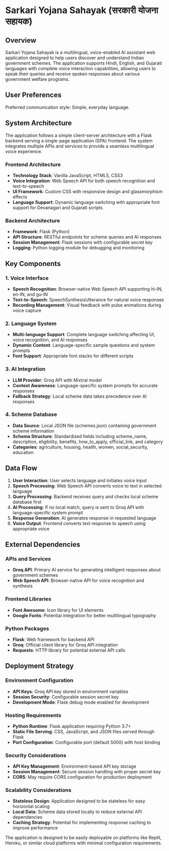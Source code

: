 # Sarkari Yojana Sahayak (सरकारी योजना सहायक)

## Overview

Sarkari Yojana Sahayak is a multilingual, voice-enabled AI assistant web application designed to help users discover and understand Indian government schemes. The application supports Hindi, English, and Gujarati languages with complete voice interaction capabilities, allowing users to speak their queries and receive spoken responses about various government welfare programs.

## User Preferences

Preferred communication style: Simple, everyday language.

## System Architecture

The application follows a simple client-server architecture with a Flask backend serving a single-page application (SPA) frontend. The system integrates multiple APIs and services to provide a seamless multilingual voice experience.

### Frontend Architecture
- **Technology Stack**: Vanilla JavaScript, HTML5, CSS3
- **Voice Integration**: Web Speech API for both speech recognition and text-to-speech
- **UI Framework**: Custom CSS with responsive design and glassmorphism effects
- **Language Support**: Dynamic language switching with appropriate font support for Devanagari and Gujarati scripts

### Backend Architecture
- **Framework**: Flask (Python)
- **API Structure**: RESTful endpoints for scheme queries and AI responses
- **Session Management**: Flask sessions with configurable secret key
- **Logging**: Python logging module for debugging and monitoring

## Key Components

### 1. Voice Interface
- **Speech Recognition**: Browser-native Web Speech API supporting hi-IN, en-IN, and gu-IN
- **Text-to-Speech**: SpeechSynthesisUtterance for natural voice responses
- **Recording Management**: Visual feedback with pulse animations during voice capture

### 2. Language System
- **Multi-language Support**: Complete language switching affecting UI, voice recognition, and AI responses
- **Dynamic Content**: Language-specific sample questions and system prompts
- **Font Support**: Appropriate font stacks for different scripts

### 3. AI Integration
- **LLM Provider**: Groq API with Mixtral model
- **Context Awareness**: Language-specific system prompts for accurate responses
- **Fallback Strategy**: Local scheme data takes precedence over AI responses

### 4. Scheme Database
- **Data Source**: Local JSON file (schemes.json) containing government scheme information
- **Schema Structure**: Standardized fields including scheme_name, description, eligibility, benefits, how_to_apply, official_link, and category
- **Categories**: agriculture, housing, health, women, social_security, education

## Data Flow

1. **User Interaction**: User selects language and initiates voice input
2. **Speech Processing**: Web Speech API converts voice to text in selected language
3. **Query Processing**: Backend receives query and checks local scheme database first
4. **AI Processing**: If no local match, query is sent to Groq API with language-specific system prompt
5. **Response Generation**: AI generates response in requested language
6. **Voice Output**: Frontend converts text response to speech using appropriate voice

## External Dependencies

### APIs and Services
- **Groq API**: Primary AI service for generating intelligent responses about government schemes
- **Web Speech API**: Browser-native API for voice recognition and synthesis

### Frontend Libraries
- **Font Awesome**: Icon library for UI elements
- **Google Fonts**: Potential integration for better multilingual typography

### Python Packages
- **Flask**: Web framework for backend API
- **Groq**: Official client library for Groq API integration
- **Requests**: HTTP library for potential external API calls

## Deployment Strategy

### Environment Configuration
- **API Keys**: Groq API key stored in environment variables
- **Session Security**: Configurable session secret key
- **Development Mode**: Flask debug mode enabled for development

### Hosting Requirements
- **Python Runtime**: Flask application requiring Python 3.7+
- **Static File Serving**: CSS, JavaScript, and JSON files served through Flask
- **Port Configuration**: Configurable port (default 5000) with host binding

### Security Considerations
- **API Key Management**: Environment-based API key storage
- **Session Management**: Secure session handling with proper secret key
- **CORS**: May require CORS configuration for production deployment

### Scalability Considerations
- **Stateless Design**: Application designed to be stateless for easy horizontal scaling
- **Local Data**: Scheme data stored locally to reduce external API dependencies
- **Caching Strategy**: Potential for implementing response caching to improve performance

The application is designed to be easily deployable on platforms like Replit, Heroku, or similar cloud platforms with minimal configuration requirements.